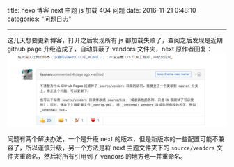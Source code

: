 title: hexo 博客 next 主题 js 加载 404 问题
date: 2016-11-21 0:48:10
categories: "问题日志"


---


这几天想要更新博客，打开之后发现所有 js 都加载失败了，查阅之后发现是近期 github page 升级造成了，自动屏蔽了 vendors 文件夹，next 原作者回复：
![Alt text](./images/1479660158479.png)

问题有两个解决办法，一个是升级 next 的版本，但是新版本的一些配置可能不兼容了，所以谨慎升级，另一个方法是将 next 主题文件夹下的 `source/vendors` 文件夹重命名，然后将所有引用到了 vendors 的地方也一并重命名。